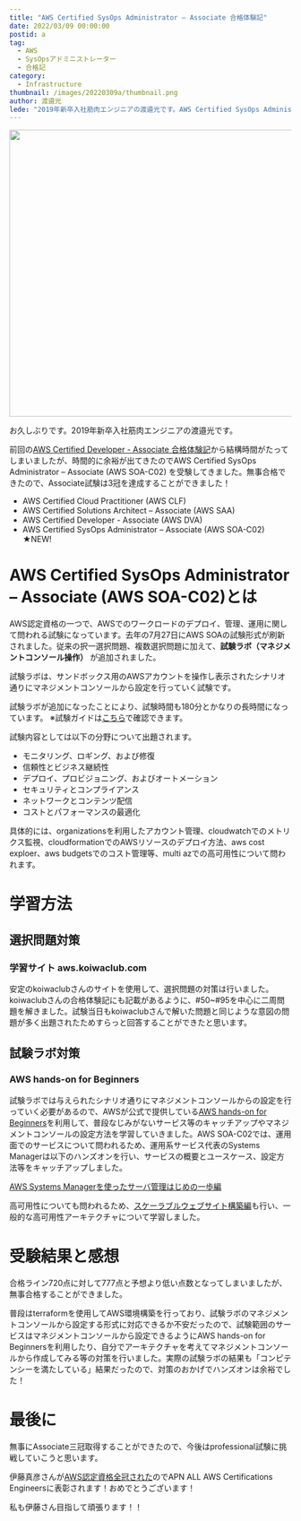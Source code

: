 ```yaml
---
title: "AWS Certified SysOps Administrator – Associate 合格体験記"
date: 2022/03/09 00:00:00
postid: a
tag:
  - AWS
  - SysOpsアドミニストレーター
  - 合格記
category:
  - Infrastructure
thumbnail: /images/20220309a/thumbnail.png
author: 渡邉光
lede: "2019年新卒入社筋肉エンジニアの渡邉光です。AWS Certified SysOps Administrator – Associate (AWS SOA-C02) を受験してきました。無事合格できたので、Associate試験は3冠を達成することができました！"
---
```


<img src="/images/20220309a/AWS-Certified_Sysops-Administrator_Associate_512x512.png" alt="" width="512" height="512">

お久しぶりです。2019年新卒入社筋肉エンジニアの渡邉光です。

前回の[AWS Certified Developer - Associate 合格体験記](https://future-architect.github.io/articles/20210906a/)から結構時間がたってしまいましたが、時間的に余裕が出てきたのでAWS Certified SysOps Administrator – Associate (AWS SOA-C02) を受験してきました。無事合格できたので、Associate試験は3冠を達成することができました！

* AWS Certified Cloud Practitioner (AWS CLF)
* AWS Certified Solutions Architect – Associate (AWS SAA)
* AWS Certified Developer - Associate (AWS DVA)
* AWS Certified SysOps Administrator – Associate (AWS SOA-C02) ★NEW!

# AWS Certified SysOps Administrator – Associate (AWS SOA-C02)とは

AWS認定資格の一つで、AWSでのワークロードのデプロイ、管理、運用に関して問われる試験になっています。去年の7月27日にAWS SOAの試験形式が刷新されました。従来の択一選択問題、複数選択問題に加えて、**試験ラボ（マネジメントコンソール操作）** が追加されました。

試験ラボは、サンドボックス用のAWSアカウントを操作し表示されたシナリオ通りにマネジメントコンソールから設定を行っていく試験です。

試験ラボが追加になったことにより、試験時間も180分とかなりの長時間になっています。
※試験ガイドは[こちら](https://d1.awsstatic.com/ja_JP/training-and-certification/docs-sysops-associate/AWS-Certified-SysOps-Administrator-Associate_Exam-Guide.pdf)で確認できます。

試験内容としては以下の分野について出題されます。

* モニタリング、ロギング、および修復
* 信頼性とビジネス継続性
* デプロイ、プロビジョニング、およびオートメーション
* セキュリティとコンプライアンス
* ネットワークとコンテンツ配信
* コストとパフォーマンスの最適化

具体的には、organizationsを利用したアカウント管理、cloudwatchでのメトリクス監視、cloudformationでのAWSリソースのデプロイ方法、aws cost exploer、aws budgetsでのコスト管理等、multi azでの高可用性について問われます。

# 学習方法

## 選択問題対策

### 学習サイト aws.koiwaclub.com

安定のkoiwaclubさんのサイトを使用して、選択問題の対策は行いました。koiwaclubさんの合格体験記にも記載があるように、#50~#95を中心に二周問題を解きました。試験当日もkoiwaclubさんで解いた問題と同じような意図の問題が多く出題されたためすらっと回答することができたと思います。

## 試験ラボ対策

### AWS hands-on for Beginners

試験ラボでは与えられたシナリオ通りにマネジメントコンソールからの設定を行っていく必要があるので、AWSが公式で提供している[AWS hands-on for Beginners](https://aws.amazon.com/jp/aws-jp-introduction/aws-jp-webinar-hands-on/?trk=aws_blog)を利用して、普段なじみがないサービス等のキャッチアップやマネジメントコンソールの設定方法を学習していきました。AWS SOA-C02では、運用面でのサービスについて問われるため、運用系サービス代表のSystems Managerは以下のハンズオンを行い、サービスの概要とユースケース、設定方法等をキャッチアップしました。

[AWS Systems Managerを使ったサーバ管理はじめの一歩編](https://pages.awscloud.com/JAPAN-event-OE-Hands-on-for-Beginners-systems-manager-2022-reg-event.html?trk=aws_introduction_page)

高可用性についても問われるため、[スケーラブルウェブサイト構築編](https://pages.awscloud.com/event_JAPAN_Hands-on-for-Beginners-Scalable_LP.html?trk=aws_introduction_page)も行い、一般的な高可用性アーキテクチャについて学習しました。

# 受験結果と感想

合格ライン720点に対して777点と予想より低い点数となってしまいましたが、無事合格することができました。

普段はterraformを使用してAWS環境構築を行っており、試験ラボのマネジメントコンソールから設定する形式に対応できるか不安だったので、試験範囲のサービスはマネジメントコンソールから設定できるようにAWS hands-on for Beginnersを利用したり、自分でアーキテクチャを考えてマネジメントコンソールから作成してみる等の対策を行いました。実際の試験ラボの結果も「コンピテンシーを満たしている」結果だったので、対策のおかげでハンズオンは余裕でした！

# 最後に

無事にAssociate三冠取得することができたので、今後はprofessional試験に挑戦していこうと思います。

伊藤真彦さんが[AWS認定資格全冠された](/articles/20211112b/)のでAPN ALL AWS Certifications Engineersに表彰されます！おめでとうございます！

私も伊藤さん目指して頑張ります！！

